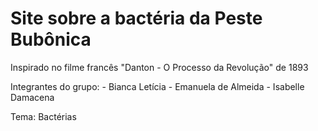 # Site sobre a bactéria da Peste Bubônica
Inspirado no filme francês "Danton - O Processo da Revolução" de 1893

Integrantes do grupo:
	- Bianca Letícia
	- Emanuela de Almeida
	- Isabelle Damacena

Tema: Bactérias

